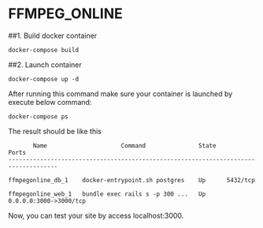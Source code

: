 # FFMPEG_ONLINE

##1.  Build docker container
```
docker-compose build
```

##2. Launch container
```
docker-compose up -d
```
After running this command make sure your container is launched by execute below command:
```
docker-compose ps
```
The result should be like this
```
       Name                     Command               State           Ports          
------------------------------------------------------------------------------------

ffmpegonline_db_1    docker-entrypoint.sh postgres    Up      5432/tcp               

ffmpegonline_web_1   bundle exec rails s -p 300 ...   Up      0.0.0.0:3000->3000/tcp 

```
Now, you can test your site by access localhost:3000.


